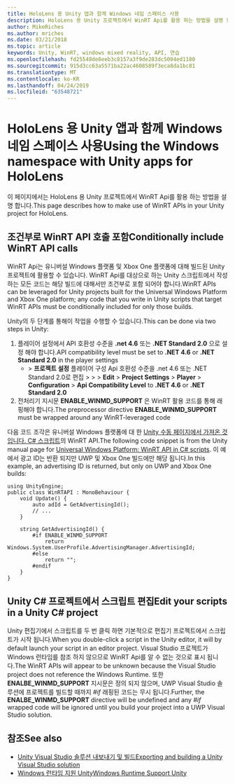 ```yaml
---
title: HoloLens 용 Unity 앱과 함께 Windows 네임 스페이스 사용
description: HoloLens 용 Unity 프로젝트에서 WinRT Api를 활용 하는 방법을 설명 합니다.
author: MikeRiches
ms.author: mriches
ms.date: 03/21/2018
ms.topic: article
keywords: Unity, WinRT, windows mixed reality, API, 연습
ms.openlocfilehash: fd25548de8eeb3c8157a3f9de283dc5004ed1180
ms.sourcegitcommit: 915d3cc63a5571ba22ac4608589f3eca8da1bc81
ms.translationtype: MT
ms.contentlocale: ko-KR
ms.lasthandoff: 04/24/2019
ms.locfileid: "63548721"
---
```

# <a name="using-the-windows-namespace-with-unity-apps-for-hololens"></a><span data-ttu-id="31fd3-104">HoloLens 용 Unity 앱과 함께 Windows 네임 스페이스 사용</span><span class="sxs-lookup"><span data-stu-id="31fd3-104">Using the Windows namespace with Unity apps for HoloLens</span></span>

<span data-ttu-id="31fd3-105">이 페이지에서는 HoloLens 용 Unity 프로젝트에서 WinRT Api를 활용 하는 방법을 설명 합니다.</span><span class="sxs-lookup"><span data-stu-id="31fd3-105">This page describes how to make use of WinRT APIs in your Unity project for HoloLens.</span></span>

## <a name="conditionally-include-winrt-api-calls"></a><span data-ttu-id="31fd3-106">조건부로 WinRT API 호출 포함</span><span class="sxs-lookup"><span data-stu-id="31fd3-106">Conditionally include WinRT API calls</span></span>

<span data-ttu-id="31fd3-107">WinRT Api는 유니버설 Windows 플랫폼 및 Xbox One 플랫폼에 대해 빌드된 Unity 프로젝트에 활용할 수 있습니다. WinRT Api를 대상으로 하는 Unity 스크립트에서 작성 하는 모든 코드는 해당 빌드에 대해서만 조건부로 포함 되어야 합니다.</span><span class="sxs-lookup"><span data-stu-id="31fd3-107">WinRT APIs can be leveraged for Unity projects built for the Universal Windows Platform and Xbox One platform; any code that you write in Unity scripts that target WinRT APIs must be conditionally included for only those builds.</span></span> 

<span data-ttu-id="31fd3-108">Unity의 두 단계를 통해이 작업을 수행할 수 있습니다.</span><span class="sxs-lookup"><span data-stu-id="31fd3-108">This can be done via two steps in Unity:</span></span>
1) <span data-ttu-id="31fd3-109">플레이어 설정에서 API 호환성 수준을 **.net 4.6** 또는 **.NET Standard 2.0** 으로 설정 해야 합니다.</span><span class="sxs-lookup"><span data-stu-id="31fd3-109">API compatibility level must be set to **.NET 4.6** or **.NET Standard 2.0** in the player settings</span></span>
    - <span data-ttu-id="31fd3-110"> > **프로젝트 설정**    플레이어 구성 Api 호환성 수준을 .net 4.6 또는 .NET Standard 2.0로 편집 >  >  > </span><span class="sxs-lookup"><span data-stu-id="31fd3-110">**Edit** > **Project Settings** > **Player** > **Configuration** > **Api Compatibility Level** to **.NET 4.6** or **.NET Standard 2.0**</span></span>
2) <span data-ttu-id="31fd3-111">전처리기 지시문 **ENABLE_WINMD_SUPPORT** 은 WinRT 활용 코드를 통해 래핑해야 합니다.</span><span class="sxs-lookup"><span data-stu-id="31fd3-111">The preprocessor directive **ENABLE_WINMD_SUPPORT** must be wrapped around any WinRT-leveraged code</span></span>

<span data-ttu-id="31fd3-112">다음 코드 조각은 유니버설 Windows 플랫폼에 대 한 [Unity 수동 페이지에서 가져온 것입니다. C# 스크립트](http://docs.unity3d.com/Manual/windowsstore-scripts.html)의 WinRT API.</span><span class="sxs-lookup"><span data-stu-id="31fd3-112">The following code snippet is from the Unity manual page for [Universal Windows Platform: WinRT API in C# scripts](http://docs.unity3d.com/Manual/windowsstore-scripts.html).</span></span> <span data-ttu-id="31fd3-113">이 예에서 광고 ID는 반환 되지만 UWP 및 Xbox One 빌드에만 해당 됩니다.</span><span class="sxs-lookup"><span data-stu-id="31fd3-113">In this example, an advertising ID is returned, but only on UWP and Xbox One builds:</span></span>

```
using UnityEngine;
public class WinRTAPI : MonoBehaviour {
    void Update() {
        auto adId = GetAdvertisingId();
        // ...
    }

    string GetAdvertisingId() {
        #if ENABLE_WINMD_SUPPORT
            return Windows.System.UserProfile.AdvertisingManager.AdvertisingId;
        #else
            return "";
        #endif
    }
}
```

## <a name="edit-your-scripts-in-a-unity-c-project"></a><span data-ttu-id="31fd3-114">Unity C# 프로젝트에서 스크립트 편집</span><span class="sxs-lookup"><span data-stu-id="31fd3-114">Edit your scripts in a Unity C# project</span></span>

<span data-ttu-id="31fd3-115">Unity 편집기에서 스크립트를 두 번 클릭 하면 기본적으로 편집기 프로젝트에서 스크립트가 시작 됩니다.</span><span class="sxs-lookup"><span data-stu-id="31fd3-115">When you double-click a script in the Unity editor, it will by default launch your script in an editor project.</span></span> <span data-ttu-id="31fd3-116">Visual Studio 프로젝트가 Windows 런타임를 참조 하지 않으므로 WinRT Api를 알 수 없는 것으로 표시 됩니다.</span><span class="sxs-lookup"><span data-stu-id="31fd3-116">The WinRT APIs will appear to be unknown because the Visual Studio project does not reference the Windows Runtime.</span></span> <span data-ttu-id="31fd3-117">또한 **ENALBE_WINMD_SUPPORT** 지시문은 정의 되지 않으며, UWP Visual Studio 솔루션에 프로젝트를 빌드할 때까지 *#if* 래핑된 코드는 무시 됩니다.</span><span class="sxs-lookup"><span data-stu-id="31fd3-117">Further, the **ENALBE_WINMD_SUPPORT** directive will be undefined and any *#if* wrapped code will be ignored until you build your project into a UWP Visual Studio solution.</span></span>

## <a name="see-also"></a><span data-ttu-id="31fd3-118">참조</span><span class="sxs-lookup"><span data-stu-id="31fd3-118">See also</span></span>
* [<span data-ttu-id="31fd3-119">Unity Visual Studio 솔루션 내보내기 및 빌드</span><span class="sxs-lookup"><span data-stu-id="31fd3-119">Exporting and building a Unity Visual Studio solution</span></span>](exporting-and-building-a-unity-visual-studio-solution.md)
* [<span data-ttu-id="31fd3-120">Windows 런타임 지원 Unity</span><span class="sxs-lookup"><span data-stu-id="31fd3-120">Windows Runtime Support Unity</span></span>](https://docs.unity3d.com/Manual/IL2CPP-WindowsRuntimeSupport.html)